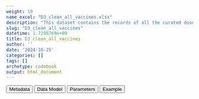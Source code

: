 ```yaml
---
weight: 10
name_excel: "D3_clean_all_vaccines.xlsx"
description: "This dataset contains the records of all the curated doses of all vaccines in the instance listed in Table 4 of the SAP, including the curated covid vaccines. It is obtained from the original conceptsets datastes by replicating each vaccination record as many times as the indicators that it is used for, see the first example in the tab Example: a record with Vacco Id DIP-HIB-PER-POL-TET is replicated 3 times, once per the indicator DPT, once per the indicator HiB, and once for the indicator Pol. Then, each record is labelled with various exclusion citeria, most importantly, records with dats 30 daya apart form a previous record as marked as 'duplicates'. In the next step, all the record labelled as 'removed row' will be removed"
slug: "D3_clean_all_vaccines"
datetime: 1.7298769e+09
title: D3_clean_all_vaccines
author: ''
date: '2024-10-25'
categories: []
tags: []
archetype: codebook
output: html_document
---
```


<script src="/rmarkdown-libs/core-js/shim.min.js"></script>
<script src="/rmarkdown-libs/react/react.min.js"></script>
<script src="/rmarkdown-libs/react/react-dom.min.js"></script>
<script src="/rmarkdown-libs/reactwidget/react-tools.umd.cjs"></script>
<script src="/rmarkdown-libs/htmlwidgets/htmlwidgets.js"></script>
<link href="/rmarkdown-libs/reactable/reactable.css" rel="stylesheet" />
<script src="/rmarkdown-libs/reactable-binding/reactable.js"></script>
<div class="tab">
<button class="tablinks" onclick="openCity(event, &#39;Metadata&#39;)" id="defaultOpen">Metadata</button>
<button class="tablinks" onclick="openCity(event, &#39;Data Model&#39;)">Data Model</button>
<button class="tablinks" onclick="openCity(event, &#39;Parameters&#39;)">Parameters</button>
<button class="tablinks" onclick="openCity(event, &#39;Example&#39;)">Example</button>
</div>
<div id="Metadata" class="tabcontent">
<div id="htmlwidget-1" class="reactable html-widget" style="width:auto;height:600px;"></div>
<script type="application/json" data-for="htmlwidget-1">{"x":{"tag":{"name":"Reactable","attribs":{"data":{"medatata_name":["Name of the dataset","Content of the dataset","Unit of observation","Dataset where the list of UoOs is fully listed and with 1 record per UoO","How many observations per UoO","NxUoO","Variables capturing the UoO","Primary key","Parameters",null,null,null,null,null,null,null,null,null,null,null],"metadata_content":["D3_clean_all_vaccines","This dataset contains the records of all the curated doses of all vaccines in the instance listed in Table 4 of the SAP, including the curated covid vaccines. It is obtained from the original conceptsets datastes by replicating each vaccination record as many times as the indicators that it is used for, see the first example in the tab Example: a record with Vacco Id DIP-HIB-PER-POL-TET is replicated 3 times, once per the indicator DPT, once per the indicator HiB, and once for the indicator Pol. Then, each record is labelled with various exclusion citeria, most importantly, records with dats 30 daya apart form a previous record as marked as 'duplicates'. In the next step, all the record labelled as 'removed row' will be removed","root indicators for all persons in the instance",null,"as many as the doses for that root_indicator, including duplicates",">= 0","person_id root_indicator",null,null,null,null,null,null,null,null,null,null,null,null,null]},"columns":[{"id":"medatata_name","name":"medatata_name","type":"character"},{"id":"metadata_content","name":"metadata_content","type":"character"}],"sortable":false,"searchable":true,"pagination":false,"highlight":true,"bordered":true,"striped":true,"style":{"maxWidth":1800},"height":"600px","dataKey":"a00b6704e1f089764e2acf9b5da06fa1"},"children":[]},"class":"reactR_markup"},"evals":[],"jsHooks":[]}</script>
</div>
<div id="Data Model" class="tabcontent">
<div id="htmlwidget-2" class="reactable html-widget" style="width:auto;height:600px;"></div>
<script type="application/json" data-for="htmlwidget-2">{"x":{"tag":{"name":"Reactable","attribs":{"data":{"VarName":["person_id","date_curated","dose_curated","manufacturer_curated","vacco_id","concept_vacco_id","root_indicator","imputed_dose","duplicated_records","missing_date","distance_too_short","duplicated_records_final","removed_row",null,null,null,null,null,null,null],"Description":["unique person identifier",null,null,null,"label from the VaccO ontology","for each vacco_id there may be multiple ways of retrieving the records: from ATC (either from VACCINES or MEDICINES) or from vx_type (from VACCINES). Each of those originate a concept. The methods are specified in SAFETY-VAC_vaccines_28Mar24 and are assigned in 03_concepts","root of the indicator, as specified in SAFETY-VAC_indicators_28Mar24, i.e., Table 7 of the Protocol. The same indicator may be populated by multiple VaccoIDs, e.g., the indicator Pol2 may be obtained by a first dose of POL and a second dose of DIP-PER-POL-TET. The two records are copied with root_indicator Pol and doses curated are assigned on the base of the root_indicator","flag that the curated dose is imputed","to be excluded because it's a duplicated record before all the transformations","to be excluded because date is missing","to be excluded because distance from another record of the same root_indicator is distant less than 30 days","to be excluded because after all tranformation it is a duplicated record","1 if any exclusion criterion is 1",null,null,null,null,null,null,null],"Format":["character","date","integer","character","character","character",null,"binary","binary","binary","binary","binary","binary",null,null,null,null,null,null,null],"Vocabulary":[null,null,"1, 2 , 3,4",null,"VaccO ontology, as specified in SAFETY-VAC_vaccines_28Mar24","VaccO ontlogy + one among ATC, MED, VXTYPE","\"MCV\" = measles-containing vaccine\r\n\"DTP\" = diphteria-tetatnus-pertussis\r\n\"Hib\" = Haemophilus influenzae type B\r\n\"HepB\" = Hepatatis B\r\n\"Pol\" = Polio\r\n\"PCV\" = Pneumococcal conjugate vaccines\r\n\"Varicella\" = Varicella\r\n\"BCG\" = Bacille Calmette-Guérin vaccine\r\n\"HPV\" = Human papillomavirus vaccine\r\n\"RotaC\" = Rotavirus\r\n\"Meningococcal\" = Meningococcal vaccine\r\n\"Influenza\" =Infuenza\r\n\"Coronavirus\" = Coronavirus",null,"1 = to be excluded\r\n0 = otherwise","1 = to be excluded\r\n0 = otherwise","1 = to be excluded\r\n0 = otherwise","1 = to be excluded\r\n0 = otherwise","1 = to be excluded\r\n0 = otherwise",null,null,null,null,null,null,null],"Parameters":[null,null,null,null,null,null,null,null,null,null,null,null,null,null,null,null,null,null,null,null],"Notes and examples":["from CDM PERSONS",null,"doses higher than the vaccine-specific maximum dosage are excluded",null,"note that the symbol '-' of the original VaccO ontology has been replaced by the symbol '_' because the former cannot be part of a file name in , so examples are\r\n\r\n\"DIP_HEB_PER_POL_TET\"     \r\n\"DIP_HIB_PER_TET\"         \r\n\"DIP_TET\"                 \r\n\"HEB\"                     \r\n\"POL\"                     \r\n\"MEA_MUM_RUB\"             \r\n\"MUM\"                     \r\n\"RVV\"                     \r\n\"COV\"                     \r\n\"HEZ\"                     \r\n\"HIB_POL\"",null,null,null,null,null,null,null,null,null,null,null,null,null,null,null],"Source tables and variables":[null,null,null,null,null,null,null,null,null,null,null,null,null,null,null,null,null,null,null,null],"Retrieved":["yes","yes","yes","yes","yes",null,null,null,null,null,null,null,null,null,null,null,null,null,null,null],"Calculated":[null,null,null,null,null,null,null,null,null,null,null,null,null,null,null,null,null,null,null,null],"Algorithm_id":[null,null,null,null,null,null,null,null,null,null,null,null,null,null,null,null,null,null,null,null],"Rule":[null,null,null,null,null,null,null,null,null,null,null,null,null,null,null,null,null,null,null,null]},"columns":[{"id":"VarName","name":"VarName","type":"character"},{"id":"Description","name":"Description","type":"character"},{"id":"Format","name":"Format","type":"character"},{"id":"Vocabulary","name":"Vocabulary","type":"character"},{"id":"Parameters","name":"Parameters","type":"logical"},{"id":"Notes and examples","name":"Notes and examples","type":"character"},{"id":"Source tables and variables","name":"Source tables and variables","type":"logical"},{"id":"Retrieved","name":"Retrieved","type":"character"},{"id":"Calculated","name":"Calculated","type":"logical"},{"id":"Algorithm_id","name":"Algorithm_id","type":"logical"},{"id":"Rule","name":"Rule","type":"logical"}],"sortable":false,"searchable":true,"pagination":false,"highlight":true,"bordered":true,"striped":true,"style":{"maxWidth":1800},"height":"600px","dataKey":"58bac99c02a0f3966888c0a8538c0652"},"children":[]},"class":"reactR_markup"},"evals":[],"jsHooks":[]}</script>
</div>
<div id="Parameters" class="tabcontent">
<div id="htmlwidget-3" class="reactable html-widget" style="width:auto;height:600px;"></div>
<script type="application/json" data-for="htmlwidget-3">{"x":{"tag":{"name":"Reactable","attribs":{"data":{"parameter in the variable name":[null,null,null,null,null,null,null,null,null,null,null,null,null,null,null,null,null,null,null,null],"values":["TUB","DIP_PER_TET","DIP_HEB_PER_POL_TET","DIP_HIB_PER_TET","DIP_TET","HEB","POL","MEA_MUM_RUB","MUM","RVV","COV","HEZ","HIB_POL","PER","DIP_HEB_PER_TET","DIP_HIB_PER_POL_TET","DIP","INF","HIB","MEA"],"name of macro":[null,null,null,null,null,null,null,null,null,null,null,null,null,null,null,null,null,null,null,null]},"columns":[{"id":"parameter in the variable name","name":"parameter in the variable name","type":"logical"},{"id":"values","name":"values","type":"character"},{"id":"name of macro","name":"name of macro","type":"logical"}],"sortable":false,"searchable":true,"pagination":false,"highlight":true,"bordered":true,"striped":true,"style":{"maxWidth":1800},"height":"600px","dataKey":"7e3d8a09a054ca7e28b0e348bfa2ed60"},"children":[]},"class":"reactR_markup"},"evals":[],"jsHooks":[]}</script>
</div>
<div id="Example" class="tabcontent">
<div id="htmlwidget-4" class="reactable html-widget" style="width:auto;height:600px;"></div>
<script type="application/json" data-for="htmlwidget-4">{"x":{"tag":{"name":"Reactable","attribs":{"data":{"person_id":["P001","P001","P001","P001","P001","P001","P002","P002","P002","P003","P003","P003","P003","P004","P004",null,null,null,null,null],"date":["2021-05-02T00:00:00Z","2021-07-27T00:00:00Z","2021-05-02T00:00:00Z","2021-07-27T00:00:00Z","2021-05-02T00:00:00Z","2021-07-27T00:00:00Z","2021-08-20T00:00:00Z","2021-07-30T00:00:00Z","2022-07-30T00:00:00Z","2021-01-01T00:00:00Z","2021-01-25T00:00:00Z","2021-04-01T00:00:00Z","2021-10-12T00:00:00Z","2021-05-02T00:00:00Z","2021-07-27T00:00:00Z",null,null,null,null,null],"vx_record_date":["2021-05-02T00:00:00Z","2021-07-27T00:00:00Z","2021-05-02T00:00:00Z","2021-07-27T00:00:00Z","2021-05-02T00:00:00Z","2021-07-27T00:00:00Z","2021-08-20T00:00:00Z","2021-07-30T00:00:00Z","2022-07-30T00:00:00Z","2021-01-01T00:00:00Z","2021-01-25T00:00:00Z","2021-04-01T00:00:00Z","2021-10-12T00:00:00Z","2021-05-02T00:00:00Z","2021-05-02T00:00:00Z",null,null,null,null,null],"vx_dose":[1,2,1,2,1,2,1,2,1,1,2,3,4,1,1,"NA","NA","NA","NA","NA"],"vx_manufacturer":[null,null,null,null,null,null,"pfizer","pfizer",null,"astrazeneca","astrazeneca","pfizer","moderna",null,null,null,null,null,null,null],"date_curated":["2021-05-02T00:00:00Z","2021-07-27T00:00:00Z","2021-05-02T00:00:00Z","2021-07-27T00:00:00Z","2021-05-02T00:00:00Z","2021-07-27T00:00:00Z","2021-08-20T00:00:00Z","2021-07-30T00:00:00Z","2022-07-30T00:00:00Z","2021-01-01T00:00:00Z","2021-01-25T00:00:00Z","2021-04-01T00:00:00Z","2021-10-12T00:00:00Z","2021-05-02T00:00:00Z","2021-07-27T00:00:00Z",null,null,null,null,null],"dose_curated":[1,2,1,2,1,2,1,2,1,1,2,3,4,1,1,"NA","NA","NA","NA","NA"],"manufacturer_curated":[null,null,null,null,null,null,"pfizer","pfizer",null,"astrazeneca","astrazeneca","pfizer","moderna",null,null,null,null,null,null,null],"vacco_id":["DIP-HIB-PER-POL-TET","DIP-HIB-PER-POL-TET","DIP-HIB-PER-POL-TET","DIP-HIB-PER-POL-TET","DIP-HIB-PER-POL-TET","DIP-HIB-PER-POL-TET","COV","COV","HPV","COV","COV","COV","COV","DIP-PER-TET","DIP-PER-TET",null,null,null,null,null],"concept_vacco_id":["DIP-HIB-PER-POL-TETATC","DIP-HIB-PER-POL-TETVXTYPE","DIP-HIB-PER-POL-TETATC","DIP-HIB-PER-POL-TETVXTYPE","DIP-HIB-PER-POL-TETATC","DIP-HIB-PER-POL-TETVXTYPE","COVATC","COVATC","HPVATC","COVATC","COVVXTYPE","COVATC","COVATC","DIP-PER-TETATC","DIP-PER-TETVXTYPE",null,null,null,null,null],"root_indicator":["DPT","DPT","Pol","Pol",null,null,"Coronavirus","Coronavirus","HPV ","Coronavirus","Coronavirus","Coronavirus","Coronavirus","DPT","DPT",null,null,null,null,null],"duplicated_records":[0,0,0,0,0,0,0,0,0,0,0,0,0,0,0,"NA","NA","NA","NA","NA"],"missing_date":[0,0,0,0,0,0,0,0,0,0,0,0,0,0,0,"NA","NA","NA","NA","NA"],"distance_too_short":[0,0,0,0,0,0,0,0,0,0,0,0,0,0,0,"NA","NA","NA","NA","NA"],"duplicated_records_final":[0,0,0,0,0,0,0,0,0,0,0,0,0,0,1,"NA","NA","NA","NA","NA"],"removed_row":[0,0,0,0,0,0,0,0,0,0,0,0,0,0,1,"NA","NA","NA","NA","NA"],"imputed_dose":["FALSE","FALSE","TRUE","TRUE","FALSE","FALSE","FALSE","FALSE","FALSE","FALSE","FALSE","FALSE","FALSE","FALSE","FALSE",null,null,null,null,null]},"columns":[{"id":"person_id","name":"person_id","type":"character"},{"id":"date","name":"date","type":"Date"},{"id":"vx_record_date","name":"vx_record_date","type":"Date"},{"id":"vx_dose","name":"vx_dose","type":"numeric"},{"id":"vx_manufacturer","name":"vx_manufacturer","type":"character"},{"id":"date_curated","name":"date_curated","type":"Date"},{"id":"dose_curated","name":"dose_curated","type":"numeric"},{"id":"manufacturer_curated","name":"manufacturer_curated","type":"character"},{"id":"vacco_id","name":"vacco_id","type":"character"},{"id":"concept_vacco_id","name":"concept_vacco_id","type":"character"},{"id":"root_indicator","name":"root_indicator","type":"character"},{"id":"duplicated_records","name":"duplicated_records","type":"numeric"},{"id":"missing_date","name":"missing_date","type":"numeric"},{"id":"distance_too_short","name":"distance_too_short","type":"numeric"},{"id":"duplicated_records_final","name":"duplicated_records_final","type":"numeric"},{"id":"removed_row","name":"removed_row","type":"numeric"},{"id":"imputed_dose","name":"imputed_dose","type":"character"}],"sortable":false,"searchable":true,"pagination":false,"highlight":true,"bordered":true,"striped":true,"style":{"maxWidth":1800},"height":"600px","dataKey":"9c277f92159de38d79d3566edc3f17e8"},"children":[]},"class":"reactR_markup"},"evals":[],"jsHooks":[]}</script>
</div>
